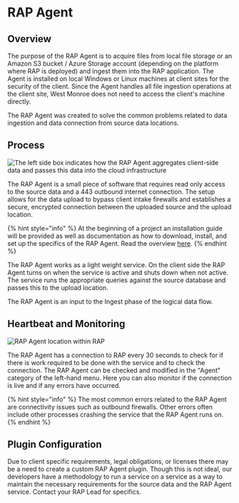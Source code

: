 # RAP Agent

## Overview

The purpose of the RAP Agent is to acquire files from local file storage or an Amazon S3 bucket / Azure Storage account \(depending on the platform where RAP is deployed\) and ingest them into the RAP application. The Agent is installed on local Windows or Linux machines at client sites for the security of the client. Since the Agent handles all file ingestion operations at the client site, West Monroe does not need to access the client's machine directly.

The RAP Agent was created to solve the common problems related to data ingestion and data connection from source data locations.

## Process

![The left side box indicates how the RAP Agent aggregates client-side data and passes this data into the cloud infrastructure](../.gitbook/assets/rap-architecture-agent.png)

The RAP Agent is a small piece of software that requires read only access to the source data and a 443 outbound internet connection. The setup allows for the data upload to bypass client intake firewalls and establishes a secure, encrypted connection between the uploaded source and the upload location.

{% hint style="info" %}
At the beginning of a project an installation guide will be provided as well as documentation as how to download, install, and set up the specifics of the RAP Agent. Read the overview [here](../deployment/installing-a-new-rap-agent/).
{% endhint %}

The RAP Agent works as a light weight service. On the client side the RAP Agent turns on when the service is active and shuts down when not active. The service runs the appropriate queries against the source database and passes this to the upload location.

The RAP Agent is an input to the Ingest phase of the logical data flow. 

## Heartbeat and Monitoring

![RAP Agent location within RAP](../.gitbook/assets/rap-agent-location.png)

The RAP Agent has a connection to RAP every 30 seconds to check for if there is work required to be done with the service and to check the connection. The RAP Agent can be checked and modified in the "Agent" category of the left-hand menu. Here you can also monitor if the connection is live and if any errors have occurred.

{% hint style="info" %}
The most common errors related to the RAP Agent are connectivity issues such as outbound firewalls. Other errors often include other processes crashing the service that the RAP Agent runs on.
{% endhint %}

## Plugin Configuration

Due to client specific requirements, legal obligations, or licenses there may be a need to create a custom RAP Agent plugin. Though this is not ideal, our developers have a methodology to run a service on a service as a way to maintain the necessary requirements for the source data and the RAP Agent service. Contact your RAP Lead for specifics.

